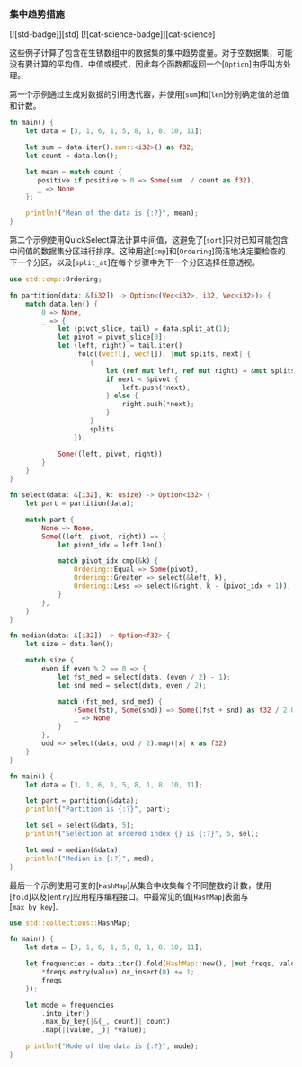 ### 集中趋势措施

[![std-badge]][std] [![cat-science-badge]][cat-science]

这些例子计算了包含在生锈数组中的数据集的集中趋势度量。对于空数据集，可能没有要计算的平均值、中值或模式，因此每个函数都返回一个[`Option`]由呼叫方处理。

第一个示例通过生成对数据的引用迭代器，并使用[`sum`]和[`len`]分别确定值的总值和计数。

```rust
fn main() {
    let data = [3, 1, 6, 1, 5, 8, 1, 8, 10, 11];

    let sum = data.iter().sum::<i32>() as f32;
    let count = data.len();

    let mean = match count {
       positive if positive > 0 => Some(sum  / count as f32),
       _ => None
    };

    println!("Mean of the data is {:?}", mean);
}
```

第二个示例使用QuickSelect算法计算中间值，这避免了[`sort`]只对已知可能包含中间值的数据集分区进行排序。这种用途[`cmp`]和[`Ordering`]简洁地决定要检查的下一个分区，以及[`split_at`]在每个步骤中为下一个分区选择任意透视。

```rust
use std::cmp::Ordering;

fn partition(data: &[i32]) -> Option<(Vec<i32>, i32, Vec<i32>)> {
    match data.len() {
        0 => None,
        _ => {
            let (pivot_slice, tail) = data.split_at(1);
            let pivot = pivot_slice[0];
            let (left, right) = tail.iter()
                .fold((vec![], vec![]), |mut splits, next| {
                    {
                        let (ref mut left, ref mut right) = &mut splits;
                        if next < &pivot {
                            left.push(*next);
                        } else {
                            right.push(*next);
                        }
                    }
                    splits
                });

            Some((left, pivot, right))
        }
    }
}

fn select(data: &[i32], k: usize) -> Option<i32> {
    let part = partition(data);

    match part {
        None => None,
        Some((left, pivot, right)) => {
            let pivot_idx = left.len();

            match pivot_idx.cmp(&k) {
                Ordering::Equal => Some(pivot),
                Ordering::Greater => select(&left, k),
                Ordering::Less => select(&right, k - (pivot_idx + 1)),
            }
        },
    }
}

fn median(data: &[i32]) -> Option<f32> {
    let size = data.len();

    match size {
        even if even % 2 == 0 => {
            let fst_med = select(data, (even / 2) - 1);
            let snd_med = select(data, even / 2);

            match (fst_med, snd_med) {
                (Some(fst), Some(snd)) => Some((fst + snd) as f32 / 2.0),
                _ => None
            }
        },
        odd => select(data, odd / 2).map(|x| x as f32)
    }
}

fn main() {
    let data = [3, 1, 6, 1, 5, 8, 1, 8, 10, 11];

    let part = partition(&data);
    println!("Partition is {:?}", part);

    let sel = select(&data, 5);
    println!("Selection at ordered index {} is {:?}", 5, sel);

    let med = median(&data);
    println!("Median is {:?}", med);
}
```

最后一个示例使用可变的[`HashMap`]从集合中收集每个不同整数的计数，使用[`fold`]以及[`entry`]应用程序编程接口。中最常见的值[`HashMap`]表面与[`max_by_key`].

```rust
use std::collections::HashMap;

fn main() {
    let data = [3, 1, 6, 1, 5, 8, 1, 8, 10, 11];

    let frequencies = data.iter().fold(HashMap::new(), |mut freqs, value| {
        *freqs.entry(value).or_insert(0) += 1;
        freqs
    });

    let mode = frequencies
        .into_iter()
        .max_by_key(|&(_, count)| count)
        .map(|(value, _)| *value);

    println!("Mode of the data is {:?}", mode);
}
```

[option]: https://doc.rust-lang.org/std/option/enum.Option.html

[sum]: https://doc.rust-lang.org/std/iter/trait.Iterator.html#method.sum

[len]: https://doc.rust-lang.org/std/primitive.slice.html#method.len

[sort]: https://doc.rust-lang.org/std/primitive.slice.html#method.sort

[cmp]: https://doc.rust-lang.org/beta/std/cmp/trait.Ord.html#tymethod.cmp

[ordering]: https://doc.rust-lang.org/beta/std/cmp/enum.Ordering.html

[split_at]: https://doc.rust-lang.org/std/primitive.slice.html#method.split_at

[hashmap]: https://doc.rust-lang.org/std/collections/struct.HashMap.html

[fold]: https://doc.rust-lang.org/std/iter/trait.Iterator.html#method.fold

[entry]: https://doc.rust-lang.org/std/collections/hash_map/enum.Entry.html

[max_by_key]: https://doc.rust-lang.org/std/iter/trait.Iterator.html#method.max_by_key
